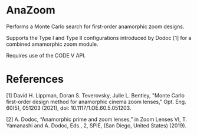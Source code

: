 # AnaZoom

Performs a Monte Carlo search for first-order anamorphic zoom designs. 

Supports the Type I and Type II configurations introduced by Dodoc [1] for a combined amamorphic zoom module.

Requires use of the CODE V API.

# References

[1] David H. Lippman, Doran S. Teverovsky, Julie L. Bentley, "Monte Carlo first-order design method for anamorphic cinema zoom lenses," Opt. Eng. 60(5), 051203 (2021), doi: 10.1117/1.OE.60.5.051203. 

[2] A. Dodoc, “Anamorphic prime and zoom lenses,” in Zoom Lenses VI, T. Yamanashi and A. Dodoc, Eds., 2, SPIE, (San Diego, United States) (2019).
